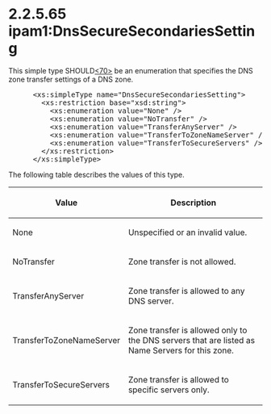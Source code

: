 <html dir="LTR" xmlns:mshelp="http://msdn.microsoft.com/mshelp" xmlns:ddue="http://ddue.schemas.microsoft.com/authoring/2003/5" xmlns:xlink="http://www.w3.org/1999/xlink" xmlns:tool="http://www.microsoft.com/tooltip">
 <body>
 <div id="header">
 <h1 class="heading">2.2.5.65 ipam1:DnsSecureSecondariesSetting</h1>
 </div>
 <div id="mainSection">
 <div id="mainBody">
 <div id="allHistory" class="saveHistory"></div>
 <div id="sectionSection0" class="section" name="collapseableSection">
 

<p>This simple type SHOULD<a id="Appendix_A_Target_70"></a><a href="3b257e05-6300-4286-a090-0f9949d290bf.md#Appendix_A_70" aria-label="Product behavior note 70">&lt;70&gt;</a> be an
enumeration that specifies the DNS zone transfer settings of a DNS zone.</p>

<dl>
<dd>
<div><pre> &lt;xs:simpleType name=&quot;DnsSecureSecondariesSetting&quot;&gt;
   &lt;xs:restriction base=&quot;xsd:string&quot;&gt;
     &lt;xs:enumeration value=&quot;None&quot; /&gt;
     &lt;xs:enumeration value=&quot;NoTransfer&quot; /&gt;
     &lt;xs:enumeration value=&quot;TransferAnyServer&quot; /&gt;
     &lt;xs:enumeration value=&quot;TransferToZoneNameServer&quot; /&gt;
     &lt;xs:enumeration value=&quot;TransferToSecureServers&quot; /&gt;
   &lt;/xs:restriction&gt;
 &lt;/xs:simpleType&gt;
</pre></div>
</dd></dl>

<p>The following table describes the values of this type.</p>

<table>
 <thead>
 <tr>
 <th>
 <p>Value</p>
 </th>
 <th>
 <p>Description</p>
 </th>
 </tr>
 </thead>
 <tr>
 <td>
 <p>None</p>
 </td>
 <td>
 <p>Unspecified or an invalid value.</p>
 </td>
 </tr>
 <tr>
 <td>
 <p>NoTransfer</p>
 </td>
 <td>
 <p>Zone transfer is not allowed.</p>
 </td>
 </tr>
 <tr>
 <td>
 <p>TransferAnyServer</p>
 </td>
 <td>
 <p>Zone transfer is allowed to any DNS server.</p>
 </td>
 </tr>
 <tr>
 <td>
 <p>TransferToZoneNameServer</p>
 </td>
 <td>
 <p>Zone transfer is allowed only to the DNS servers that
 are listed as Name Servers for this zone. </p>
 </td>
 </tr>
 <tr>
 <td>
 <p>TransferToSecureServers</p>
 </td>
 <td>
 <p>Zone transfer is allowed to specific servers only.</p>
 </td>
 </tr>
</table>

<p> </p>


 </div>
 </div>
 </div>
 </body>
</html>